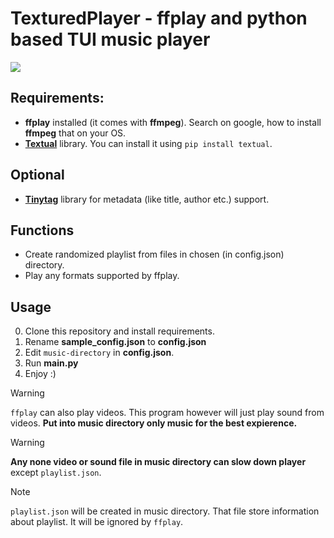 # TexturedPlayer - ffplay and python based TUI music player
![](https://i.imgur.com/Ub561YH.png)
## Requirements:
- **ffplay** installed (it comes with **ffmpeg**). Search on google, how to install **ffmpeg** that on your OS.
- **[Textual](https://github.com/textualize/textual/)** library. You can install it using `pip install textual`.
## Optional
- **[Tinytag](https://github.com/devsnd/tinytag)** library for metadata (like title, author etc.) support.
## Functions
- Create randomized playlist from files in chosen (in config.json) directory.
- Play any formats supported by ffplay.
## Usage
0. Clone this repository and install requirements.
1. Rename **sample_config.json** to **config.json**
2. Edit `music-directory` in **config.json**.
3. Run **main.py**
4. Enjoy :)

> [!WARNING]  
> `ffplay` can also play videos. This program however will just play sound from videos. **Put into music directory only music for the best expierence.**

> [!WARNING]  
> **Any none video or sound file in music directory can slow down player** except `playlist.json`.

> [!NOTE]  
> `playlist.json` will be created in music directory. That file store information about playlist. It will be ignored by `ffplay`.

